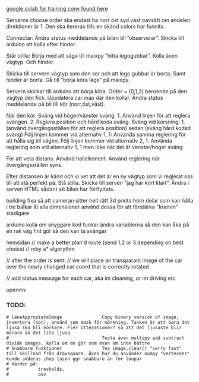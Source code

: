 [google colab for training conv found here](https://colab.research.google.com/drive/1vy0ZHaKx9eAAph-YvTwriSFDLDKpweoz?usp=sharing)


Serverns choose order ska endast ha norr öst syd väst oavsätt om andelen direktioner är 1. Den ska itereras tills en okänd colors har funnits. 

Connectar:
Ändra status meddelande på bilen till ”observerar”.
Skicka till arduino att kolla efter hinder. 

Står stilla:
Börja med att säga till maixpy ”hitta legogubbar”. Kolla även vägtyp. Och hinder.

Skicka till servern vägtyp som den ser och att lego gubbar är borta. Samt hinder är borta.
Gå till ”börja köra läge” på maixpy.

Servern skickar till arduino att börja köra. Order = (0,1,2) beroende på den vägtyp den fick. 
Uppdatera car.map där den kollar. 
Ändra status meddelande på bil till kör (norr,öst,väst).

När den kör:
Sväng vid höger/vänster sväng:
    1. Använd linjen för att reglera svängen.
    2. Reglera position och hård koda sväng.
Sväng vid korsning:
    1. (använd övergångsställen för att reglera position) sedan (sväng hård kodad sväng)
Följ linjen kommer vid alternativ 1, 1:
    Använda samma reglering för att hålla sig till vägen.
Följ linjen kommer vid alternativ 2, 1:
    Använda reglering som vid alternativ 1, 1 men icke när det är vänster/höger sväng

För att veta distans:
Använd hallellement.
Använd reglering när övergångsställen syns.

Efter distansen är känd och vi vet att det är en ny vägtyp som vi reglerat oss till att stå perfekt på:
Stå stilla.
Skicka till serven ”jag har kört klart”.
Ändra i serven HTML sådant att bilen har förflyttats.





building
    fixa så att cameran sitter helt rätt
    3d printa hörn delar som kan hålla i tre balkar åt alla dimensioner
    använd dessa för att förstärka "kranen"
    stadigare 


arduino 
    kolla om snyggare kod funkar
    ändra variablerna så den kan åka på en rak väg fint
    gör så den kan ta svängar


hemsidan
// make a better plan'd route (send 1,2 or 3 depending on best choise)
// mby a* algorythm

// after the order is sent:
// we will place an transparant image of the car over the newly changed car coord that is correctly rotated

// add status message for each car, aka im cleaning, or im driving etc


openmv
### TODO:
    # laneAppropiateImage               Copy binary version of image, invertera (not), använd som mask för mörkning. Tanken är att bara det ljusa ska bli mörkare. Fler itterationer? så att det ljusaste blir mörare än det lite ljusa
    #                                   Testa även multipy add subtract divide images, kolla om de gör som ovan om inte bättre
    # Snabbare funktioner               Tex image.clear() "verry fast" till skillnad från drawsquare. Även hur du använder numpy "vertecees" kunde adderas ihop tusen ggr snabbare än for loopar
    # Värden på:
    #           tresholds,
    #           osv
